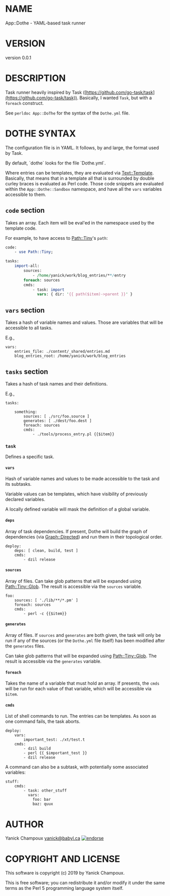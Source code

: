 # NAME

App::Dothe - YAML-based task runner

# VERSION

version 0.0.1

# DESCRIPTION

Task runner heavily inspired by Task ([https://github.com/go-task/task](https://github.com/go-task/task)).
Basically, I wanted `Task`, but with a `foreach` construct.

See `perldoc App::DoThe` for the syntax of the `Dothe.yml` file.

# DOTHE SYNTAX

The configuration file is in YAML. It follows, by and large, the
format used by Task.

By default, \`dothe\` looks for the file \`Dothe.yml\`.

Where entries can be templates, they are evaluated via [Text::Template](https://metacpan.org/pod/Text::Template).
Basically, that means that in a template all that is surrounded by double curley braces
is evaluated as Perl code. Those code snippets are evaluated within the
`App::Dothe::Sandbox` namespace, and have all the `vars` variables
accessible to them.

## `code` section

Takes an array. Each item will be eval'ed in the namespace
used by the template code.

For example, to have access to [Path::Tiny](https://metacpan.org/pod/Path::Tiny)'s
`path`:

```perl
code:
    - use Path::Tiny;

tasks:
    import-all:
        sources:
            - /home/yanick/work/blog_entries/**/entry
        foreach: sources
        cmds:
            - task: import
              vars: { dir: '{{ path($item)->parent }}' }
```

## `vars` section

Takes a hash of variable names and values. Those are variables that will be accessible to all
tasks.

E.g.,

```
vars:
    entries_file: ./content/_shared/entries.md
    blog_entries_root: /home/yanick/work/blog_entries
```

## `tasks` section

Takes a hash of task names and their definitions.

E.g.,

```
tasks:

    something:
        sources: [ ./src/foo.source ]
        generates: [ ./dest/foo.dest ]
        foreach: sources
        cmds:
            - ./tools/process_entry.pl {{$item}}
```

### `task`

Defines a specific task.

#### `vars`

Hash of variable names and values to be made accessible to the
task and its subtasks.

Variable values can be templates, which have visibility of
previously declared variables.

A locally defined variable will mask the definition of a global
variable.

#### `deps`

Array of task dependencies. If present, Dothe will build the graph
of dependencies (via [Graph::Directed](https://metacpan.org/pod/Graph::Directed)) and run them in their
topological order.

```
deploy:
    deps: [ clean, build, test ]
    cmds:
        - dzil release
```

#### `sources`

Array of files. Can take glob patterns that will be expanded using
[Path::Tiny::Glob](https://metacpan.org/pod/Path::Tiny::Glob). The result is accessible via the `sources` variable.

```
foo:
    sources: [ './lib/**/*.pm' ]
    foreach: sources
    cmds:
        - perl -c {{$item}}
```

#### `generates`

Array of files. If `sources` and `generates` are both given, the task will
only be run if any of the sources (or the `Dothe.yml` file itself) has been
modified after the `generates` files.

Can take glob patterns that will be expanded using
[Path::Tiny::Glob](https://metacpan.org/pod/Path::Tiny::Glob). The result is accessible via the `generates` variable.

#### `foreach`

Takes the name of a variable that must hold an array. If presents,
the `cmds` will be run for each value of that variable, which will
be accessible via `$item`.

#### `cmds`

List of shell commands to run. The entries can be templates.
As soon as one command fails, the task aborts.

```
deploy:
    vars:
        important_test: ./xt/test.t
    cmds:
        - dzil build
        - perl {{ $important_test }}
        - dzil release
```

A command can also be a subtask, with potentially some associated variables:

```
stuff:
    cmds:
        - task: other_stuff
          vars:
            foo: bar
            baz: quux
```

# AUTHOR

Yanick Champoux <yanick@babyl.ca> [![endorse](http://api.coderwall.com/yanick/endorsecount.png)](http://coderwall.com/yanick)

# COPYRIGHT AND LICENSE

This software is copyright (c) 2019 by Yanick Champoux.

This is free software; you can redistribute it and/or modify it under
the same terms as the Perl 5 programming language system itself.
